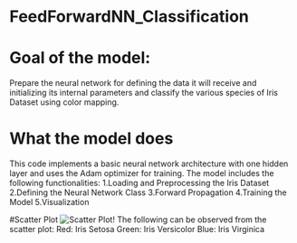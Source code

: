 # FeedForwardNN_Classification

# Goal of the model:
Prepare the neural network for defining the data it will receive and initializing its internal parameters and classify the various species of Iris Dataset using color mapping.

# What the model does
This code implements a basic neural network architecture with one hidden layer and uses the Adam optimizer for training. 
The model includes the following functionalities:
1.Loading and Preprocessing the Iris Dataset
2.Defining the Neural Network Class
3.Forward Propagation
4.Training the Model
5.Visualization

#Scatter Plot
![Scatter Plot!](![image](https://github.com/Khushi-3/FeedForwardNN_Classification/assets/95675533/ac232552-64af-4018-9b11-f7764b34b492)
)
The following can be observed from the scatter plot:
Red: Iris Setosa
Green: Iris Versicolor
Blue: Iris Virginica


